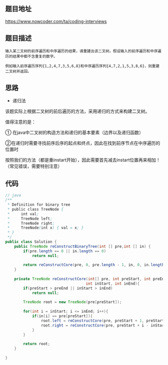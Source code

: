 ## 题目地址
https://www.nowcoder.com/ta/coding-interviews

## 题目描述
```
输入某二叉树的前序遍历和中序遍历的结果，请重建出该二叉树。假设输入的前序遍历和中序遍历的结果中都不含重复的数字。

例如输入前序遍历序列{1,2,4,7,3,5,6,8}和中序遍历序列{4,7,2,1,5,3,8,6}，则重建二叉树并返回。

```

## 思路

- 递归法

该题实际上根据二叉树的前后遍历的方法，采用递归的方式来构建二叉树。

值得注意的是：

① 在java中二叉树的构造方法和递归的基本要素（边界以及递归函数）

②在递归时需要寻找前序后序的起点和终点，因此在找到前序节点在中序遍历的位置时

按照我们的方法（都是重instart开始），因此需要首先减去instart位置再来相加！（常见错误，需要特别注意）

## 代码
```java
// java
/**
 * Definition for binary tree
 * public class TreeNode {
 *     int val;
 *     TreeNode left;
 *     TreeNode right;
 *     TreeNode(int x) { val = x; }
 * }
 */
public class Solution {
    public TreeNode reConstructBinaryTree(int [] pre,int [] in) {
        if(pre.length == 0 || in.length == 0)
            return null;
        
        return reConstructCore(pre, 0, pre.length - 1, in, 0, in.length - 1);
    }
    
    private TreeNode reConstructCore(int[] pre, int preStart, int preEnd, int[] in, 
                                    int inStart, int inEnd){
        if(preStart > preEnd || inStart > inEnd)
            return null;
        
        TreeNode root = new TreeNode(pre[preStart]);
        
        for(int i = inStart; i <= inEnd; i++){
            if(in[i] == pre[preStart]){
                root.left = reConstructCore(pre, preStart + 1, preStart + i - inStart, in, inStart, i - 1);
                root.right = reConstructCore(pre, preStart + i - inStart + 1, preEnd, in, i + 1, inEnd);
            }
        }
        
        return root;
    }
    
}

```

